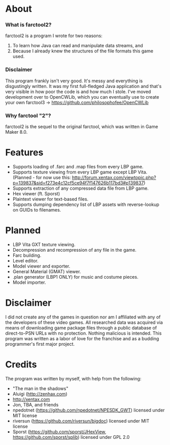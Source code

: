 # About
### What is farctool2?
farctool2 is a program I wrote for two reasons:
1. To learn how Java can read and manipulate data streams, and
2. Because I already knew the structures of the file formats this game used.

### Disclaimer
This program frankly isn't very good. It's messy and everything is disgustingly written. It was my first full-fledged Java application and that's very visible in how poor the code is and how much I stole. I've moved development over to OpenCWLib, which you can eventually use to create your own farctool3 -> https://github.com/philosophofee/OpenCWLib

### Why farctool "2"?
farctool2 is the sequel to the original farctool, which was written in Game Maker 8.0.

# Features
 - Supports loading of .farc and .map files from every LBP game.
 - Supports texture viewing from every LBP game except LBP Vita. (Planned - for now use this: http://forum.xentax.com/viewtopic.php?p=139837&sid=f273e4c12cf5ce94f7f147626b117bd3#p139837)
 - Supports extraction of any compressed data file from LBP game.
 - Hex viewer (ft. Sporst)
 - Plaintext viewer for text-based files.
 - Supports dumping dependency list of LBP assets with reverse-lookup on GUIDs to filenames.

# Planned
 - LBP Vita GXT texture viewing. 
 - Decompression and recompression of any file in the game.
 - Farc building.
 - Level editor.
 - Model viewer and exporter.
 - General Material (GMAT) viewer.
 - .plan generator (LBP1 ONLY) for music and costume pieces.
 - Model importer.
 
# Disclaimer
I did not create any of the games in question nor am I affiliated with any of the developers of these video games.
All researched data was acquired via means of downloading game package files through a public database of direct-to-PSN URLs with no protection.
Nothing malicious is intended. This program was written as a labor of love for the franchise and as a budding programmer's first major project. 

# Credits
The program was written by myself, with help from the following:
 - "The man in the shadows"
 - Aluigi (http://zenhax.com)
 - http://xentax.com
 - Jon, TBA, and friends
 - npedotnet (https://github.com/npedotnet/NPESDK_GWT) licensed under MIT license
 - riversun (https://github.com/riversun/bigdoc) licensed under MIT license
 - Sporst (https://github.com/sporst/JHexView, https://github.com/sporst/splib) licensed under GPL 2.0
